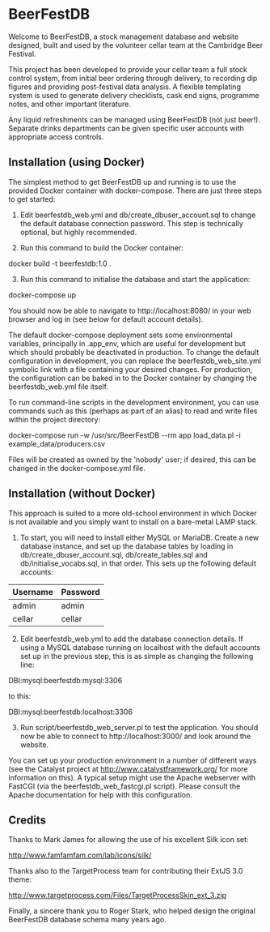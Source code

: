 BeerFestDB
==========

Welcome to BeerFestDB, a stock management database and website
designed, built and used by the volunteer cellar team at the Cambridge
Beer Festival.

This project has been developed to provide your cellar team a full
stock control system, from initial beer ordering through delivery, to
recording dip figures and providing post-festival data analysis. A
flexible templating system is used to generate delivery checklists,
cask end signs, programme notes, and other important literature.

Any liquid refreshments can be managed using BeerFestDB (not just
beer!). Separate drinks departments can be given specific user
accounts with appropriate access controls.


Installation (using Docker)
---------------------------

The simplest method to get BeerFestDB up and running is to use the
provided Docker container with docker-compose. There are just three
steps to get started:

1. Edit beerfestdb_web.yml and db/create_dbuser_account.sql to change
the default database connection password. This step is technically
optional, but highly recommended.

2. Run this command to build the Docker container:

  docker build -t beerfestdb:1.0 .

3. Run this command to initialise the database and start the application:

  docker-compose up

You should now be able to navigate to http://localhost:8080/ in your
web browser and log in (see below for default account details).

The default docker-compose deployment sets some environmental
variables, principally in .app_env, which are useful for development
but which should probably be deactivated in production. To change the
default configuration in development, you can replace the
beerfestdb_web_site.yml symbolic link with a file containing your desired
changes. For production, the configuration can be baked in to the
Docker container by changing the beerfestdb_web.yml file itself.

To run command-line scripts in the development environment, you can
use commands such as this (perhaps as part of an alias) to read and
write files within the project directory:

  docker-compose run -w /usr/src/BeerFestDB --rm app load_data.pl -i example_data/producers.csv

Files will be created as owned by the 'nobody' user; if desired, this can
be changed in the docker-compose.yml file.


Installation (without Docker)
-----------------------------

This approach is suited to a more old-school environment in which
Docker is not available and you simply want to install on a bare-metal
LAMP stack.

1. To start, you will need to install either MySQL or MariaDB. Create
a new database instance, and set up the database tables by loading in
db/create_dbuser_account.sql, db/create_tables.sql and
db/initialise_vocabs.sql, in that order. This sets up the following
default accounts:

| Username | Password |
| -------- | -------- |
| admin    | admin    |
| cellar   | cellar   |

2. Edit beerfestdb_web.yml to add the database connection details. If
using a MySQL database running on localhost with the default accounts
set up in the previous step, this is as simple as changing the
following line:

  DBI:mysql:beerfestdb:mysql:3306

to this:

  DBI:mysql:beerfestdb:localhost:3306

3. Run script/beerfestdb_web_server.pl to test the application. You
should now be able to connect to http://localhost:3000/ and look
around the website.

You can set up your production environment in a number of different
ways (see the Catalyst project at http://www.catalystframework.org/
for more information on this). A typical setup might use the Apache
webserver with FastCGI (via the beerfestdb_web_fastcgi.pl
script). Please consult the Apache documentation for help with this
configuration.


Credits
-------

Thanks to Mark James for allowing the use of his excellent Silk icon
set:

  http://www.famfamfam.com/lab/icons/silk/

Thanks also to the TargetProcess team for contributing their ExtJS 3.0
theme:

  http://www.targetprocess.com/Files/TargetProcessSkin_ext_3.zip

Finally, a sincere thank you to Roger Stark, who helped design the
original BeerFestDB database schema many years ago.
